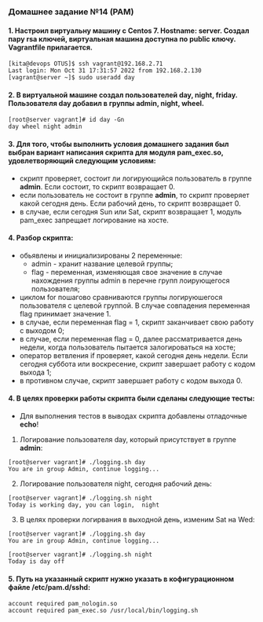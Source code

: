 ### Домашнее задание №14 (PAM)
#### 1. Настроил виртуальну машину с Centos 7. Hostname: server. Создал пару rsa ключей, виртуальная машина доступна по public ключу. Vagrantfile прилагается.
```console
[kita@devops OTUS]$ ssh vagrant@192.168.2.71
Last login: Mon Oct 31 17:31:57 2022 from 192.168.2.130
[vagrant@server ~]$ sudo useradd day
```
#### 2. В виртуальной машине создал пользователей day, night, friday. Пользователя day добавил в группы admin, night, wheel.
```console
[root@server vagrant]# id day -Gn
day wheel night admin
```
#### 3. Для того, чтобы выполнить условия домашнего задания был выбран вариант написания скрипта для модуля pam_exec.so, удовлетворяющий следующим условиям:
- скрипт проверяет, состоит ли логирующийся пользователь в группе __admin__. Если состоит, то скрипт возвращает 0.
- если пользователь не состоит в группе __admin__, то скрипт проверяет какой сегодня день. Если рабочий день, то скрипт возвращает 0. 
- в случае, если сегодня Sun или Sat, скрипт возвращает 1, модуль pam_exec запрещает логирование на хосте.

#### 4. Разбор скрипта:
- обьявлены и инициализированы 2 переменные:
    - admin - хранит название целевой группы;
    - flag - переменная, изменяющая свое значение в случае нахождения группы admin в перечне групп лоирующегося пользователя;
- циклом for пошагово сравниваются группы логируюшегося пользователя с целевой группой. В случае совпадения переменная flag принимает значение 1.
- в случае, если переменная flag = 1, скрипт заканчивает свою работу с выходом 0;
- в случае, если переменная flag = 0, далее рассматривается день недели, когда пользователь пытается залогироваться на хосте;
- оператор ветвления if проверяет, какой сегодня день недели. Если сегодня суббота или воскресение, скрипт завершает работу с кодом выхода 1;
- в противном случае, скрипт завершает работу с кодом выхода 0.

#### 4. В целях проверки работы скрипта были сделаны следующие тесты:
- Для выполнения тестов в выводах скрипта добавлены отладочные __echo__!  
1. Логирование пользователя day, который присутствует в группе __admin__:
```console
[root@server vagrant]# ./logging.sh day   
You are in group Admin, continue logging...
```
2. Логирование пользователя night, сегодня рабочий день:
```console
[root@server vagrant]# ./logging.sh night
Today is working day, you can login,  night
```
3. В целях проверки логирвания в выходной день, изменим Sat на Wed:
```console
[root@server vagrant]# ./logging.sh day
You are in group Admin, continue logging...

[root@server vagrant]# ./logging.sh night
Today is day off
```

#### 5. Путь на указанный скрипт нужно указать в кофигурационном файле /etc/pam.d/sshd:
```console
account required pam_nologin.so
account required pam_exec.so /usr/local/bin/logging.sh
```